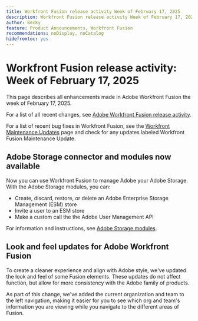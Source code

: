 ```yaml
---
title: Workfront Fusion release activity Week of February 17, 2025
description: Workfront Fusion release activity Week of February 17, 2025
author: Becky
feature: Product Announcements, Workfront Fusion
recommendations: noDisplay, noCatalog
hidefromtoc: yes
---
```

# Workfront Fusion release activity: Week of February 17, 2025

This page describes all enhancements made in Adobe Workfront Fusion the week of February 17, 2025.

For a list of all recent changes, see [Adobe Workfront Fusion release activity](/help/workfront-fusion/fusion-product-releases/fusion-release-activity.md).

For a list of recent bug fixes in Workfront Fusion, see the [Workfront Maintenance Updates](https://experienceleague.adobe.com/en/docs/workfront-known-issues/releases/current-updates) page and check for any updates labeled Workfront Fusion Maintenance Update.

## Adobe Storage connector and modules now available

Now you can use Workfront Fusion to manage Adobe your Adobe Storage. With the Adobe Storage modules, you can: 

* Create, discard, restore, or delete an Adobe Enterprise Storage Management (ESM) store
* Invite a user to an ESM store
* Make a custom call the the Adobe User Management API 

For information and instructions, see [Adobe Storage modules]().

## Look and feel updates for Adobe Workfront Fusion

To create a cleaner experience and align with Adobe style, we've updated the look and feel of some Fusion elements. These updates do not affect function, but allow for more consistency with the Adobe family of products.

As part of this change, we've added the current organization and team to the left navigation, making it easier for you to see which org and team's information you are viewing while you navigate to the different areas of Fusion.



